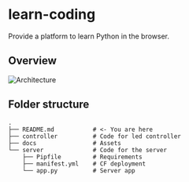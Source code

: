 # learn-coding
Provide a platform to learn Python in the browser.


## Overview
![Architecture](./docs/images/architecture.png)


## Folder structure

```
.
├── README.md           # <- You are here
├── controller          # Code for led controller
├── docs                # Assets
└── server              # Code for the server
    ├── Pipfile         # Requirements
    ├── manifest.yml    # CF deployment
    └── app.py          # Server app
```


